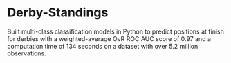 # Derby-Standings
Built multi-class classification models in Python to predict positions at finish for derbies with a weighted-average OvR ROC AUC score of 0.97 and a computation time of 134 seconds on a dataset with over 5.2 million observations.
